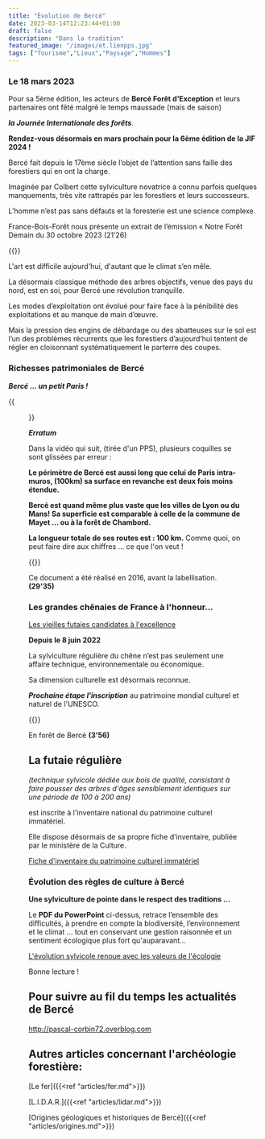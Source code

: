 ```yaml
---
title: "Évolution de Bercé"
date: 2023-03-14T12:23:44+01:00
draft: false
description: "Dans la tradition"
featured_image: "/images/et.lienpps.jpg"
tags: ["Tourisme","Lieux","Paysage","Hommes"]
---
```


### Le 18 mars 2023

Pour sa 5ème édition, les acteurs de **Bercé Forêt d’Exception** et 
leurs partenaires ont fêté malgré le temps maussade (mais de saison)

***la Journée Internationale des forêts***.

**Rendez-vous désormais en mars prochain pour la 6ème édition de la JIF 2024 !**

Bercé fait depuis le 17ème siècle l’objet de l’attention sans 
faille des forestiers qui en ont la charge.

Imaginée par Colbert cette sylviculture novatrice a connu
parfois quelques manquements, très vite rattrapés par 
les forestiers et leurs successeurs. 

L’homme n’est pas sans défauts et la foresterie est une science complexe.


France-Bois-Forêt nous présente un extrait de l’émission
« Notre Forêt Demain du 30 octobre 2023 (21’26)

{{<youtube id="7PjbZbyAQhY">}}

L'art est difficile aujourd'hui, d'autant que le climat s’en mêle.

La désormais classique méthode des arbres objectifs, 
venue des pays du nord, est en soi, 
pour Bercé une révolution tranquille.

Les modes d’exploitation ont évolué pour faire face à la pénibilité
des exploitations et au manque de main d’œuvre.

Mais la pression des engins de débardage ou des abatteuses sur le sol est l’un 
des problèmes récurrents que les forestiers d’aujourd’hui tentent 
de régler en cloisonnant systématiquement le parterre des coupes.

### Richesses patrimoniales de Bercé

***Bercé ... un petit Paris !***

{{<figure src="/images/articles/sylvopolitain.jpg" title="Prospective délirante de la famille Quilbeuf">}}

***Erratum***

Dans la vidéo qui suit, (tirée d'un PPS), 
plusieurs coquilles se sont glissées par erreur :

**Le périmètre de Bercé est aussi 
long que celui de Paris intra-muros, (100km)
sa surface en revanche est deux fois moins étendue.** 

**Bercé est quand même plus vaste que les villes de Lyon ou du Mans!
Sa superficie est comparable à celle de la commune de Mayet 
... ou à la forêt de Chambord.** 

**La longueur totale de ses routes est : 100 km.**
Comme quoi, on peut faire dire aux chiffres ... ce que l'on veut !

{{<youtube id="0vT_0GlzhW8">}}
  
Ce document a été réalisé en 2016, avant la labellisation. **(29'35)** 


### Les grandes chênaies de France à l'honneur...

[Les vieilles futaies candidates à l'excellence](/articles/pdf/futaieregulierechene.pdf)

**Depuis le 8 juin 2022**

La sylviculture régulière du chêne n’est pas seulement une affaire technique,
environnementale ou économique. 

Sa dimension culturelle est désormais reconnue.
  
***Prochaine étape l'inscription***
au patrimoine mondial culturel et naturel de l'UNESCO.

{{<youtube id="vja6a0Q0l-E">}}
  
En forêt de Bercé **(3'56)** 

## La futaie régulière 
  
*(technique sylvicole dédiée aux bois de qualité, consistant à faire pousser 
des arbres d'âges sensiblement identiques sur une période de 100 à 200 ans)* 
  
est inscrite à l'inventaire national du patrimoine culturel immatériel.
  
Elle dispose désormais de sa propre fiche d’inventaire,
publiée par le ministère de la Culture.

[Fiche d'inventaire du patrimoine culturel immatériel](/articles/pdf/savoirsetsavoir-faire.pdf)

### Évolution des règles de culture à Bercé

**Une sylviculture de pointe dans le respect des traditions …**  

Le **PDF du PowerPoint** 
ci-dessus, retrace l’ensemble des difficultés,
à prendre en compte la biodiversité, l’environnement et le climat ...
tout en conservant une gestion raisonnée et un sentiment écologique plus fort qu'auparavant…

[L'évolution sylvicole renoue avec les valeurs de l'écologie](/articles/pdf/evolutiondupatrimoinedeberce.pdf)  


Bonne lecture !


## Pour suivre au fil du temps les actualités de Bercé ##

http://pascal-corbin72.overblog.com 

 
## Autres articles concernant l'archéologie forestière: ## 


[Le fer]({{<ref "articles/fer.md">}})

[L.I.D.A.R.]({{<ref "articles/lidar.md">}})

[Origines géologiques et historiques de Bercé]({{<ref "articles/origines.md">}}) 
